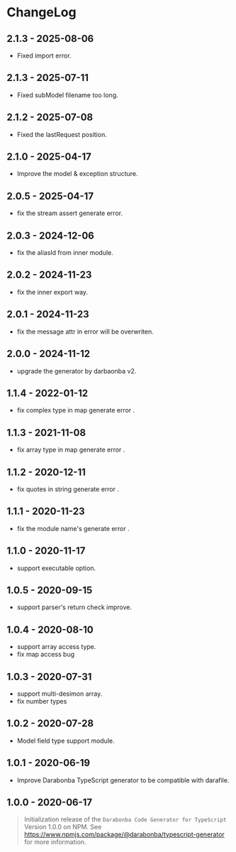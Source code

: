 # ChangeLog

## 2.1.3 - 2025-08-06

- Fixed import error.

## 2.1.3 - 2025-07-11

- Fixed subModel filename too long.

## 2.1.2 - 2025-07-08

- Fixed the lastRequest position.

## 2.1.0 - 2025-04-17

- Improve the model & exception structure.

## 2.0.5 - 2025-04-17

- fix the stream assert generate error.

## 2.0.3 - 2024-12-06

- fix the aliasId from inner module.

## 2.0.2 - 2024-11-23

- fix the inner export way.

## 2.0.1 - 2024-11-23

- fix the message attr in error will be overwriten.

## 2.0.0 - 2024-11-12

- upgrade the generator by darbaonba v2.

## 1.1.4 - 2022-01-12

- fix complex type in map generate error .

## 1.1.3 - 2021-11-08

- fix array type in map generate error .

## 1.1.2 - 2020-12-11

- fix quotes in string generate error .

## 1.1.1 - 2020-11-23

- fix the module name's generate error .

## 1.1.0 - 2020-11-17

- support executable option.

## 1.0.5 - 2020-09-15

- support parser's return check improve.

## 1.0.4 - 2020-08-10

- support array access type.
- fix map access bug

## 1.0.3 - 2020-07-31

- support multi-desimon array.
- fix number types

## 1.0.2 - 2020-07-28

- Model field type support module.

## 1.0.1 - 2020-06-19

- Improve Darabonba TypeScript generator to be compatible with darafile.

## 1.0.0 - 2020-06-17

> Initialization release of the `Darabonba Code Generator for TypeScript` Version 1.0.0 on NPM.
> See <https://www.npmjs.com/package/@darabonba/typescript-generator> for more information.
